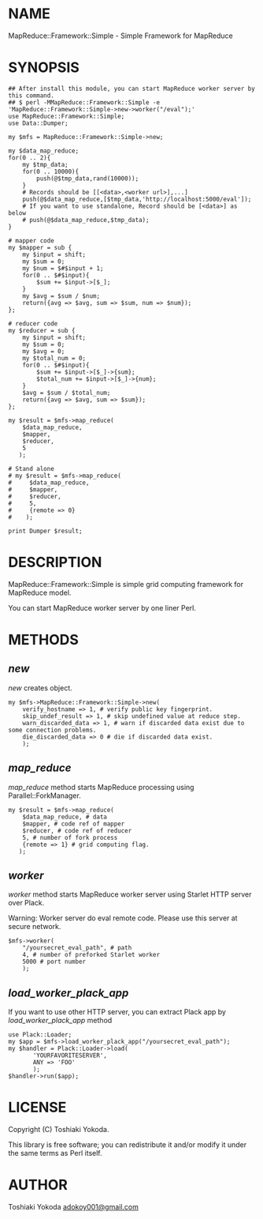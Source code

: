 # NAME

MapReduce::Framework::Simple - Simple Framework for MapReduce

# SYNOPSIS

    ## After install this module, you can start MapReduce worker server by this command.
    ## $ perl -MMapReduce::Framework::Simple -e 'MapReduce::Framework::Simple->new->worker("/eval");'
    use MapReduce::Framework::Simple;
    use Data::Dumper;

    my $mfs = MapReduce::Framework::Simple->new;

    my $data_map_reduce;
    for(0 .. 2){
        my $tmp_data;
        for(0 .. 10000){
            push(@$tmp_data,rand(10000));
        }
        # Records should be [[<data>,<worker url>],...]
        push(@$data_map_reduce,[$tmp_data,'http://localhost:5000/eval']);
        # If you want to use standalone, Record should be [<data>] as below
        # push(@$data_map_reduce,$tmp_data);
    }

    # mapper code
    my $mapper = sub {
        my $input = shift;
        my $sum = 0;
        my $num = $#$input + 1;
        for(0 .. $#$input){
            $sum += $input->[$_];
        }
        my $avg = $sum / $num;
        return({avg => $avg, sum => $sum, num => $num});
    };

    # reducer code
    my $reducer = sub {
        my $input = shift;
        my $sum = 0;
        my $avg = 0;
        my $total_num = 0;
        for(0 .. $#$input){
            $sum += $input->[$_]->{sum};
            $total_num += $input->[$_]->{num};
        }
        $avg = $sum / $total_num;
        return({avg => $avg, sum => $sum});
    };

    my $result = $mfs->map_reduce(
        $data_map_reduce,
        $mapper,
        $reducer,
        5
       );

    # Stand alone
    # my $result = $mfs->map_reduce(
    #     $data_map_reduce,
    #     $mapper,
    #     $reducer,
    #     5,
    #     {remote => 0}
    #    );

    print Dumper $result;

# DESCRIPTION

MapReduce::Framework::Simple is simple grid computing framework for MapReduce model.

You can start MapReduce worker server by one liner Perl.

# METHODS

## _new_

_new_ creates object.

    my $mfs->MapReduce::Framework::Simple->new(
        verify_hostname => 1, # verify public key fingerprint.
        skip_undef_result => 1, # skip undefined value at reduce step.
        warn_discarded_data => 1, # warn if discarded data exist due to some connection problems.
        die_discarded_data => 0 # die if discarded data exist.
        );

## _map\_reduce_

_map\_reduce_ method starts MapReduce processing using Parallel::ForkManager.

    my $result = $mfs->map_reduce(
        $data_map_reduce, # data
        $mapper, # code ref of mapper
        $reducer, # code ref of reducer
        5, # number of fork process
        {remote => 1} # grid computing flag.
       );

## _worker_

_worker_ method starts MapReduce worker server using Starlet HTTP server over Plack.

Warning: Worker server do eval remote code. Please use this server at secure network.

    $mfs->worker(
        "/yoursecret_eval_path", # path
        4, # number of preforked Starlet worker
        5000 # port number
        );

## _load\_worker\_plack\_app_

If you want to use other HTTP server, you can extract Plack app by _load\_worker\_plack\_app_ method

    use Plack::Loader;
    my $app = $mfs->load_worker_plack_app("/yoursecret_eval_path");
    my $handler = Plack::Loader->load(
           'YOURFAVORITESERVER',
           ANY => 'FOO'
           );
    $handler->run($app);

# LICENSE

Copyright (C) Toshiaki Yokoda.

This library is free software; you can redistribute it and/or modify
it under the same terms as Perl itself.

# AUTHOR

Toshiaki Yokoda <adokoy001@gmail.com>
